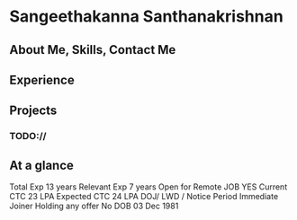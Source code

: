 # Sangeethakanna Santhanakrishnan

## About Me, Skills, Contact Me

## Experience

## Projects

### TODO://
## At a glance
Total Exp	 13 years
Relevant Exp	 7 years
Open for Remote JOB	 YES
Current CTC	 23 LPA
Expected CTC	 24 LPA
DOJ/ LWD / Notice Period	 Immediate Joiner
Holding any offer	 No
DOB	 03 Dec 1981